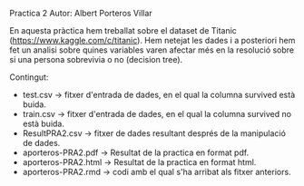 Practica 2
Autor: Albert Porteros Villar

En aquesta pràctica hem treballat sobre el dataset de Titanic (https://www.kaggle.com/c/titanic). Hem netejat les dades i a posteriori hem fet un analisi sobre quines variables varen afectar més en la resolució sobre si una persona sobrevivia o no (decision tree).

Contingut: 

  - test.csv            -> fitxer d'entrada de dades, en el qual la columna survived està buida.
  - train.csv           -> fitxer d'entrada de dades, en el qual la columna survived no està buida.
  - ResultPRA2.csv      -> fitxer de dades resultant després de la manipulació de dades.
  - aporteros-PRA2.pdf  -> Resultat de la practica en format pdf.
  - aporteros-PRA2.html -> Resultat de la practica en format html.
  - aporteros-PRA2.rmd  -> codi amb el qual s'ha arribat als fitxer anteriors.
